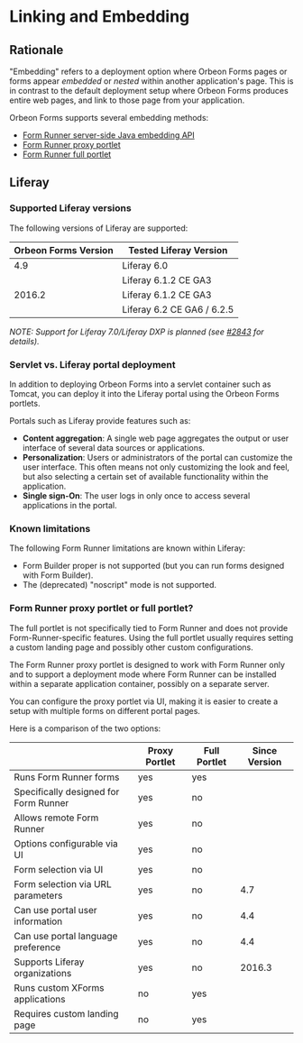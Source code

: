 # Linking and Embedding

<!-- toc -->

## Rationale

"Embedding" refers to a deployment option where Orbeon Forms pages or forms appear *embedded* or *nested* within another application's page. This is in contrast to the default deployment setup where Orbeon Forms produces entire web pages, and link to those page from your application.

Orbeon Forms supports several embedding methods:

- [Form Runner server-side Java embedding API](java-api.md)
- [Form Runner proxy portlet](liferay-proxy-portlet.md)
- [Form Runner full portlet](liferay-full-portlet.md)

## Liferay

### Supported Liferay versions

The following versions of Liferay are supported:

|Orbeon Forms Version|Tested Liferay Version    |
|--------------------|--------------------------|
|4.9                 |Liferay 6.0               |
|                    |Liferay 6.1.2 CE GA3      |
|2016.2              |Liferay 6.1.2 CE GA3      |
|                    |Liferay 6.2 CE GA6 / 6.2.5|

_NOTE: Support for Liferay 7.0/Liferay DXP is planned (see [#2843](https://github.com/orbeon/orbeon-forms/issues/2843) for details)._

### Servlet vs. Liferay portal deployment

In addition to deploying Orbeon Forms into a servlet container such as Tomcat, you can deploy it into the Liferay portal using the Orbeon Forms portlets.

Portals such as Liferay provide features such as:

* __Content aggregation__:  A single web page aggregates the output or user interface of several data sources or applications.
* __Personalization__: Users or administrators of the portal can customize the user interface. This often means not only customizing the look and feel, but also selecting a certain set of available functionality within the application.
* __Single sign-On__: The user logs in only once to access several applications in the portal.

### Known limitations

The following Form Runner limitations are known within Liferay:

* Form Builder proper is not supported (but you can run forms designed with Form Builder).
* The (deprecated) "noscript" mode is not supported.

### Form Runner proxy portlet or full portlet?

The full portlet is not specifically tied to Form Runner and does not provide Form-Runner-specific features. Using the full portlet usually requires setting a custom landing page and possibly other custom configurations.
 
The Form Runner proxy portlet is designed to work with Form Runner only and to support a deployment mode where Form Runner can be installed within a separate application container, possibly on a separate server.

You can configure the proxy portlet via UI, making it is easier to create a setup with multiple forms on different portal pages.

Here is a comparison of the two options:

|                                      |Proxy Portlet|Full Portlet|Since Version|
|--------------------------------------|-------------|------------|-------------|
|Runs Form Runner forms                |yes          |yes         |             |
|Specifically designed for Form Runner |yes          |no          |             |
|Allows remote Form Runner             |yes          |no          |             |
|Options configurable via UI           |yes          |no          |             |
|Form selection via UI                 |yes          |no          |             |
|Form selection via URL parameters     |yes          |no          |4.7          |
|Can use portal user information       |yes          |no          |4.4          |
|Can use portal language preference    |yes          |no          |4.4          |
|Supports Liferay organizations        |yes          |no          |2016.3       |
|Runs custom XForms applications       |no           |yes         |             |
|Requires custom landing page          |no           |yes         |             |